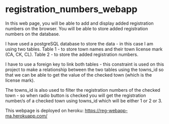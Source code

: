 # registration_numbers_webapp

In this web page, you will be able to add and display added registration numbers on the browser. You will  be able to store added registration numbers on the database.

I have used a postgreSQL database to store the data - in this case I am using two tables. 
Table 1 - to store town names and their town license mark (CA, CK, CL).
Table 2 - to store the added registration numbers.

I have to use a foreign key to link both tables - this constraint is used on this project to make a relationship between the two tables using the towns_id so that we can be able to get the value of the checked town (which is the license mark).

The towns_id is also used to filter the registration numbers of the checked town - so when radio button is checked you will get the registration number/s of a checked town using towns_id which will be either 1 or 2 or 3.

This webpage is deployed on heroku: https://reg-webapp-ma.herokuapp.com/

